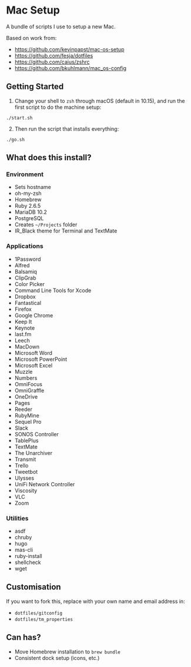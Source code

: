 # Mac Setup

A bundle of scripts I use to setup a new Mac.

Based on work from:

* https://github.com/kevinpapst/mac-os-setup
* https://github.com/fesja/dotfiles
* https://github.com/caius/zshrc
* https://github.com/bkuhlmann/mac_os-config

## Getting Started

1. Change your shell to `zsh` through macOS (default in 10.15), and run the first script to do the machine setup:

```
./start.sh
```

2. Then run the script that installs everything:

```
./go.sh
```

## What does this install?

### Environment

* Sets hostname
* oh-my-zsh
* Homebrew
* Ruby 2.6.5
* MariaDB 10.2
* PostgreSQL
* Creates `~/Projects` folder
* IR_Black theme for Terminal and TextMate

### Applications

* 1Password
* Alfred
* Balsamiq
* ClipGrab
* Color Picker
* Command Line Tools for Xcode
* Dropbox
* Fantastical
* Firefox
* Google Chrome
* Keep It
* Keynote
* last.fm
* Leech
* MacDown
* Microsoft Word
* Microsoft PowerPoint
* Microsoft Excel
* Muzzle
* Numbers
* OmniFocus
* OmniGraffle
* OneDrive
* Pages
* Reeder
* RubyMine
* Sequel Pro
* Slack
* SONOS Controller
* TablePlus
* TextMate
* The Unarchiver
* Transmit
* Trello
* Tweetbot
* Ulysses
* UniFi Network Controller
* Viscosity
* VLC
* Zoom

### Utilities

* asdf
* chruby
* hugo
* mas-cli
* ruby-install
* shellcheck
* wget

## Customisation

If you want to fork this, replace with your own name and email address in:

* `dotfiles/gitconfig`
* `dotfiles/tm_properties`

## Can has?

* Move Homebrew installation to `brew bundle`
* Consistent dock setup (icons, etc.)

